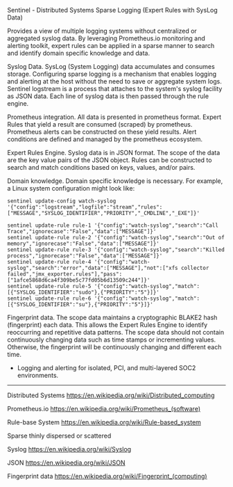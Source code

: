 
Sentinel - Distributed Systems Sparse Logging (Expert Rules with SysLog Data)

Provides a view of multiple logging systems without centralized or aggregated syslog data.  By leveraging Prometheus.io monitoring and alerting toolkit, expert rules can be applied in a sparse manner to search and identify domain specific knowledge and data.

Syslog Data.
SysLog (System Logging) data accumulates and consumes storage.  Configuring sparse logging is a mechanism that enables logging and alerting at the host without the need to save or aggregate system logs.  Sentinel logstream is a process that attaches to the system's syslog facility as JSON data.  Each line of syslog data is then passed through the rule engine.

Prometheus integration.
All data is presented in prometheus format.  Expert Rules that yield a result are consumed (scraped) by prometheus.  Prometheus alerts can be constructed on these yield results.  Alert conditions are defined and managed by the prometheus ecosystem.            

Expert Rules Engine.
Syslog data is in JSON format.  The scope of the data are the key value pairs of the JSON object.  Rules can be constructed to search and match conditions based on keys, values, and/or pairs.  

Domain knowledge.
Domain specific knowledge is necessary.  For example, a Linux system configuration might look like:
```
sentinel update-config watch-syslog '{"config":"logstream","logfile":"stream","rules":["MESSAGE","SYSLOG_IDENTIFIER","PRIORITY","_CMDLINE","_EXE"]}'

sentinel update-rule rule-1 '{"config":"watch-syslog","search":"Call Trace","ignorecase":"False","data":["MESSAGE"]}'
sentinel update-rule rule-2 '{"config":"watch-syslog","search":"Out of memory","ignorecase":"False","data":["MESSAGE"]}'
sentinel update-rule rule-3 '{"config":"watch-syslog","search":"Killed process","ignorecase":"False","data":["MESSAGE"]}'
sentinel update-rule rule-4 '{"config":"watch-syslog","search":"error","data":["MESSAGE"],"not":["xfs collector failed","jmx_exporter.rules"],"pass":["1afce5868d6ca4f309be5c77fd05b6d13509c244"]}'
sentinel update-rule rule-5 '{"config":"watch-syslog","match":[{"SYSLOG_IDENTIFIER":"sudo"},{"PRIORITY":"5"}]}'
sentinel update-rule rule-6 '{"config":"watch-syslog","match":[{"SYSLOG_IDENTIFIER":"su"},{"PRIORITY":"5"}]}'

```  

Fingerprint data.
The scope data maintains a cryptographic BLAKE2 hash (fingerprint) each data.  This allows the Expert Rules Engine to identify reoccurring and repetitive data patterns.  The scope data should not contain continuously changing data such as time stamps or incrementing values.  Otherwise, the fingerprint will be continuously changing and different each time.  
         
        
- Logging and alerting for isolated, PCI, and multi-layered SOC2 environments.

---

Distributed Systems
https://en.wikipedia.org/wiki/Distributed_computing

Prometheus.io
https://en.wikipedia.org/wiki/Prometheus_(software)

Rule-base System
https://en.wikipedia.org/wiki/Rule-based_system

Sparse
thinly dispersed or scattered

Syslog
https://en.wikipedia.org/wiki/Syslog

JSON
https://en.wikipedia.org/wiki/JSON

Fingerprint data
https://en.wikipedia.org/wiki/Fingerprint_(computing)




